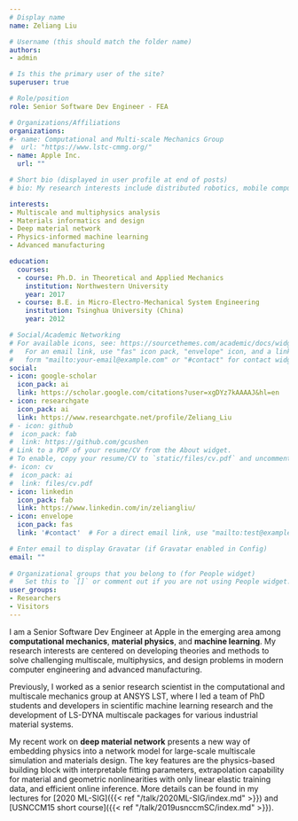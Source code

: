 ```yaml
---
# Display name
name: Zeliang Liu

# Username (this should match the folder name)
authors:
- admin

# Is this the primary user of the site?
superuser: true

# Role/position
role: Senior Software Dev Engineer - FEA

# Organizations/Affiliations
organizations:
#- name: Computational and Multi-scale Mechanics Group
#  url: "https://www.lstc-cmmg.org/"
- name: Apple Inc.
  url: ""

# Short bio (displayed in user profile at end of posts)
# bio: My research interests include distributed robotics, mobile computing and programmable matter.

interests:
- Multiscale and multiphysics analysis
- Materials informatics and design
- Deep material network
- Physics-informed machine learning
- Advanced manufacturing

education:
  courses:
  - course: Ph.D. in Theoretical and Applied Mechanics
    institution: Northwestern University
    year: 2017
  - course: B.E. in Micro-Electro-Mechanical System Engineering
    institution: Tsinghua University (China)
    year: 2012

# Social/Academic Networking
# For available icons, see: https://sourcethemes.com/academic/docs/widgets/#icons
#   For an email link, use "fas" icon pack, "envelope" icon, and a link in the
#   form "mailto:your-email@example.com" or "#contact" for contact widget.
social:
- icon: google-scholar
  icon_pack: ai
  link: https://scholar.google.com/citations?user=xgDYz7kAAAAJ&hl=en
- icon: researchgate
  icon_pack: ai
  link: https://www.researchgate.net/profile/Zeliang_Liu
# - icon: github
#  icon_pack: fab
#  link: https://github.com/gcushen
# Link to a PDF of your resume/CV from the About widget.
# To enable, copy your resume/CV to `static/files/cv.pdf` and uncomment the lines below.  
#- icon: cv
#  icon_pack: ai
#  link: files/cv.pdf
- icon: linkedin
  icon_pack: fab
  link: https://www.linkedin.com/in/zeliangliu/
- icon: envelope
  icon_pack: fas
  link: '#contact'  # For a direct email link, use "mailto:test@example.org".

# Enter email to display Gravatar (if Gravatar enabled in Config)
email: ""
  
# Organizational groups that you belong to (for People widget)
#   Set this to `[]` or comment out if you are not using People widget.  
user_groups:
- Researchers
- Visitors
---
```

I am a Senior Software Dev Engineer at Apple in the emerging area among **computational mechanics**, **material physics**, and **machine learning**. My research interests are centered on developing theories and methods to solve challenging multiscale, multiphysics, and design problems in modern computer engineering and advanced manufacturing. 

Previously, I worked as a senior research scientist in the computational and multiscale mechanics group at ANSYS LST, where I led a team of PhD students and developers in scientific machine learning research and the development of LS-DYNA multiscale packages for various industrial material systems.

My recent work on **deep material network** presents a new way of embedding physics into a network model for large-scale multiscale simulation and materials design. The key features are the physics-based building block with interpretable fitting parameters, extrapolation capability for material and geometric nonlinearities with only linear elastic training data, and efficient online inference. More details can be found in my lectures for [2020 ML-SIG]({{< ref "/talk/2020ML-SIG/index.md" >}}) and [USNCCM15 short course]({{< ref "/talk/2019usnccmSC/index.md" >}}).
